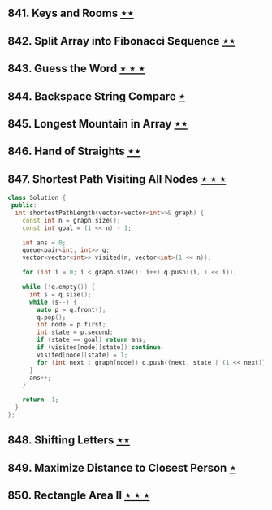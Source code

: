 ## 841. Keys and Rooms [$\star\star$](https://leetcode.com/problems/keys-and-rooms)

## 842. Split Array into Fibonacci Sequence [$\star\star$](https://leetcode.com/problems/split-array-into-fibonacci-sequence)

## 843. Guess the Word [$\star\star\star$](https://leetcode.com/problems/guess-the-word)

## 844. Backspace String Compare [$\star$](https://leetcode.com/problems/backspace-string-compare)

## 845. Longest Mountain in Array [$\star\star$](https://leetcode.com/problems/longest-mountain-in-array)

## 846. Hand of Straights [$\star\star$](https://leetcode.com/problems/hand-of-straights)

## 847. Shortest Path Visiting All Nodes [$\star\star\star$](https://leetcode.com/problems/shortest-path-visiting-all-nodes)

```cpp
class Solution {
 public:
  int shortestPathLength(vector<vector<int>>& graph) {
    const int n = graph.size();
    const int goal = (1 << n) - 1;

    int ans = 0;
    queue<pair<int, int>> q;
    vector<vector<int>> visited(n, vector<int>(1 << n));

    for (int i = 0; i < graph.size(); i++) q.push({i, 1 << i});

    while (!q.empty()) {
      int s = q.size();
      while (s--) {
        auto p = q.front();
        q.pop();
        int node = p.first;
        int state = p.second;
        if (state == goal) return ans;
        if (visited[node][state]) continue;
        visited[node][state] = 1;
        for (int next : graph[node]) q.push({next, state | (1 << next)});
      }
      ans++;
    }

    return -1;
  }
};
```

## 848. Shifting Letters [$\star\star$](https://leetcode.com/problems/shifting-letters)

## 849. Maximize Distance to Closest Person [$\star$](https://leetcode.com/problems/maximize-distance-to-closest-person)

## 850. Rectangle Area II [$\star\star\star$](https://leetcode.com/problems/rectangle-area-ii)
